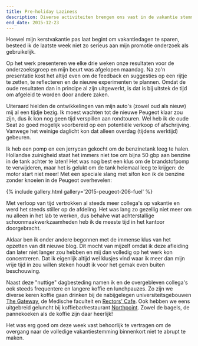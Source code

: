 ```yaml
---
title: Pre-holiday Laziness
description: Diverse activiteiten brengen ons vast in de vakantie stemming.
end_date: 2015-12-23
---
```

[1]: http://www.discoverstandrews.com/view_Residential_Conference_Venues_The_Gateway.aspx
[2]: http://www.yourunion.net/union/cafesandbars/rectors/
[3]: http://www.tripadvisor.co.uk/Restaurant_Review-g186533-d1748584-Reviews-Northpoint-St_Andrews_Fife_Scotland.html

Hoewel mijn kerstvakantie pas laat begint om vakantiedagen te sparen, besteed ik de laatste week niet zo serieus aan mijn promotie onderzoek als gebruikelijk.

<a name="more"></a>

Op het werk presenteren we elke drie weken onze resultaten voor de onderzoeksgroep en mijn beurt was afgelopen maandag. Na zo'n presentatie kost het altijd even om de feedback en suggesties op een rijtje te zetten, te reflecteren en de nieuwe experimenten te plannen. Omdat de oude resultaten dan in principe al zijn uitgewerkt, is dat is bij uitstek de tijd om afgeleid te worden door andere zaken.

Uiteraard hielden de ontwikkelingen van mijn auto's (zowel oud als nieuw) mij al een tijdje bezig. Ik moest wachten tot de nieuwe Peugeot klaar zou zijn, dus ik kon nog geen tijd verspillen aan rondtouren. Wel heb ik de oude Seat zo goed mogelijk voorbereid op een potentiële verkoop of afschrijving. Vanwege het weinige daglicht kon dat alleen overdag (tijdens werktijd) gebeuren.

Ik heb een pomp en een jerrycan gekocht om de benzinetank leeg te halen. Hollandse zuinigheid staat het immers niet toe om bijna 50 gbp aan benzine in de tank achter te laten! Het was nog best een klus om de brandstofpomp te verwijderen, maar het is gelukt om de tank helemaal leeg te krijgen: de motor start niet meer! Met een speciale slang met sifon kon ik de benzine zonder knoeien in de Peugeot overhevelen:

{% include gallery.html gallery='2015-peugeot-206-fuel' %}


Met verloop van tijd vertrokken al steeds meer collega's op vakantie en werd het steeds stiller op de afdeling. Het was lang zo gezellig niet meer om nu alleen in het lab te werken, dus behalve wat achterstallige schoonmaakwerkzaamheden heb ik de meeste tijd in het kantoor doorgebracht. 

Aldaar ben ik onder andere begonnen met de immense klus van het opzetten van dit nieuwe blog. Dit mocht van mijzelf omdat ik deze afleiding dan later niet langer zou hebben en mij dan volledig op het werk kon concentreren. Dat ik eigenlijk altijd wel klusjes vind waar ik meer dan mijn vrije tijd in zou willen steken houdt ik voor het gemak even buiten beschouwing.

Naast deze "nuttige" dagbesteding namen ik en de overgebleven collega's ook steeds frequentere en langere koffie en lunchpauzes. Zo zijn we diverse keren koffie gaan drinken bij de nabijgelegen universiteitsgebouwen [The Gateway][1], de Medische faculteit en [Rectors' Cafe][2]. Ook hebben we eens uitgebreid geluncht bij koffiebar/restaurant [Northpoint][3]. Zowel de bagels, de pannekoeken als de koffie zijn daar heerlijk!

Het was erg goed om deze week vast behoorlijk te vertragen om de overgang naar de volledige vakantiestemming binnenkort niet te abrupt te maken.